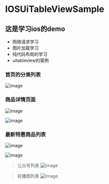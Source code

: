 # IOSUiTableViewSample

## 这是学习ios的demo
- 网络请求学习
- 图片加载学习
- 纯代码布局的学习
- uitableview的案例

### 首页的分类列表
![image](https://github.com/cat13954/IOSUiTableViewSample/blob/master/img/category.gif)


### 商品详情页面
![image](https://github.com/cat13954/IOSUiTableViewSample/blob/master/img/taobao-dialog.png)

![image](https://github.com/cat13954/IOSUiTableViewSample/blob/master/img/open-taobao.gif)
### 最新特惠商品列表




![image](https://github.com/cat13954/IOSUiTableViewSample/blob/master/img/Xnip2021-03-17_22-15-03.png)


![image](https://github.com/cat13954/IOSUiTableViewSample/blob/master/img/Xnip2021-03-07_22-20-14.png)
>公众号列表
![image](https://github.com/cat13954/IOSUiTableViewSample/blob/master/img/Xnip2021-03-05_22-20-08.png)

>轮播图列表
![image](https://github.com/cat13954/IOSUiTableViewSample/blob/master/img/Xnip2021-03-04_23-30-05.png)

